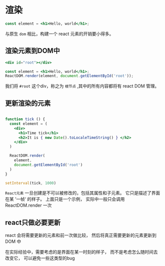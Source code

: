 # 渲染

``` jsx
const element = <h1>Hello, world</h1>;

```
与原生 `dom` 相比，构建一个 react 元素的开销要小得多。


## 渲染元素到DOM中

``` jsx
<div id="root"></div>

const element = <h1>Hello, world</h1>;
ReactDOM.render(element, document.getElementById('root'));

```
我们将 `#root` 这个div，称之为 `根节点` ,其中的所有内容都将有 react DOM 管理。


## 更新渲染的元素

``` jsx

function tick () {
  const element = (
    <div>
      <h1>Time tick</h1>
      <h2>It is { new Date().toLocaleTimeString() } </h2>
    </div>
  )

  ReactDOM.render(
    element,
    document.getElementById('root')
  )
}

setInterval(tick, 1000)

```

`React元素` 一旦创建是不可以被修改的，包括其属性和子元素。
它只是描述了界面在某 ’一帧‘ 的样子。
上面只是一个示例， 实际中一般只会调用 ReactDOM.render 一次


## react只做必要更新

react 会将需要更新的元素和前一次做比较， 然后将真正需要更新的元素更新到 DOM 中

在实际经验中，需要考虑的是界面在某一时刻的样子， 而不是考虑怎么随时间去改变它， 可以避免一些这类型的bug
